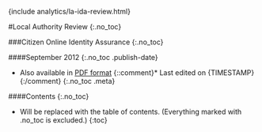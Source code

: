 {include analytics/la-ida-review.html}
<div class="title">
#Local Authority Review
{:.no_toc}

###Citizen Online Identity Assurance
{:.no_toc}


####September 2012
{:.no_toc .publish-date}

</div>

* Also available in [PDF format](la-ida-review.pdf "Download the PDF version of this document")
{::comment}* Last edited on {TIMESTAMP}{:/comment}
{:.no_toc .meta}

####Contents
{:.no_toc}

* Will be replaced with the table of contents. (Everything marked with .no_toc is excluded.)
{:toc}
